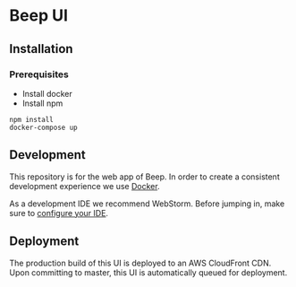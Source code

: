 # Beep UI

## Installation

### Prerequisites

* Install docker
* Install npm

```
npm install
docker-compose up
```

## Development

This repository is for the web app of Beep. In order to create a consistent development experience we use [Docker](https://github.com/beepnl/beep-ui/wiki/Docker).

As a development IDE we recommend WebStorm. Before jumping in, make sure to [configure your IDE](https://github.com/beepnl/beep-ui/wiki/Webstorm-Settings).

## Deployment

The production build of this UI is deployed to an AWS CloudFront CDN. Upon committing to master, this UI is automatically queued for deployment.
